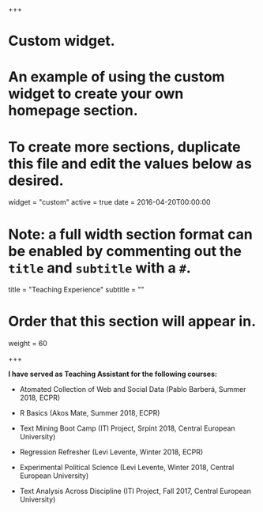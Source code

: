 +++
# Custom widget.
# An example of using the custom widget to create your own homepage section.
# To create more sections, duplicate this file and edit the values below as desired.
widget = "custom"
active = true
date = 2016-04-20T00:00:00

# Note: a full width section format can be enabled by commenting out the `title` and `subtitle` with a `#`.
title = "Teaching Experience"
subtitle = ""

# Order that this section will appear in.
weight = 60

+++

**I have served as Teaching Assistant for the following courses:**

+ Atomated Collection of Web and Social Data (Pablo Barberá, Summer 2018, ECPR)

+ R Basics (Akos Mate, Summer 2018, ECPR)

+ Text Mining Boot Camp (ITI Project, Srpint 2018, Central European University)

+ Regression Refresher (Levi Levente, Winter 2018, ECPR)

+ Experimental Political Science (Levi Levente, Winter 2018, Central European University)

+ Text Analysis Across Discipline (ITI Project, Fall 2017, Central European University)
